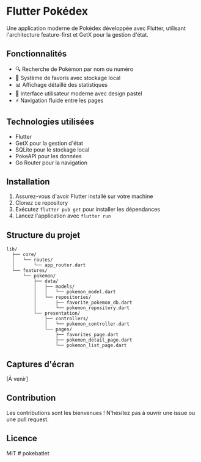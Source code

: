 # Flutter Pokédex

Une application moderne de Pokédex développée avec Flutter, utilisant l'architecture feature-first et GetX pour la gestion d'état.

## Fonctionnalités

- 🔍 Recherche de Pokémon par nom ou numéro
- 💖 Système de favoris avec stockage local
- 📊 Affichage détaillé des statistiques
- 🎨 Interface utilisateur moderne avec design pastel
- ⚡ Navigation fluide entre les pages

## Technologies utilisées

- Flutter
- GetX pour la gestion d'état
- SQLite pour le stockage local
- PokeAPI pour les données
- Go Router pour la navigation

## Installation

1. Assurez-vous d'avoir Flutter installé sur votre machine
2. Clonez ce repository
3. Exécutez `flutter pub get` pour installer les dépendances
4. Lancez l'application avec `flutter run`

## Structure du projet

```
lib/
  ├── core/
  │   └── routes/
  │       └── app_router.dart
  └── features/
      └── pokemon/
          ├── data/
          │   ├── models/
          │   │   └── pokemon_model.dart
          │   └── repositories/
          │       ├── favorite_pokemon_db.dart
          │       └── pokemon_repository.dart
          └── presentation/
              ├── controllers/
              │   └── pokemon_controller.dart
              └── pages/
                  ├── favorites_page.dart
                  ├── pokemon_detail_page.dart
                  └── pokemon_list_page.dart
```

## Captures d'écran

[À venir]

## Contribution

Les contributions sont les bienvenues ! N'hésitez pas à ouvrir une issue ou une pull request.

## Licence

MIT
#   p o k e b a t l e t  
 